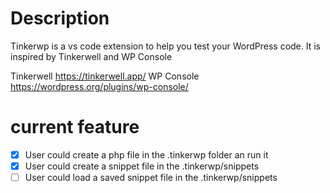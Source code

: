 # Description

Tinkerwp is a vs code extension to help you test your WordPress code. It is inspired by Tinkerwell and WP Console

Tinkerwell https://tinkerwell.app/
WP Console https://wordpress.org/plugins/wp-console/


# current feature

- [x] User could create a php file in the .tinkerwp folder an run it
- [x] User could create a snippet file in the .tinkerwp/snippets
- [ ] User could load a saved snippet file in the .tinkerwp/snippets